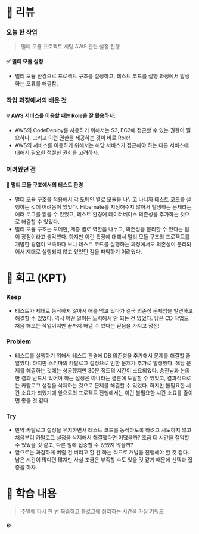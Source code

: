 # 📌 리뷰 
### 오늘 한 작업
> 멀티 모듈 프로젝트 세팅
> AWS 관련 설정 진행

#### ✅ 멀티 모듈 설정
- 멀티 모듈 환경으로 프로젝트 구조를 설정하고, 테스트 코드를 실행 과정에서 발생하는 오류를 해결함.

### 작업 과정에서의 배운 것
#### 💡 AWS 서비스를 이용할 때는 Role을 잘 활용하자.
- AWS의 CodeDeploy를 사용하기 위해서는 S3, EC2에 접근할 수 있는 권한이 필요하다. 그리고 이런 권한을 제공하는 것이 바로 Role!
- AWS의 서비스를 이용하기 위해서는 해당 서비스가 접근해야 하는 다른 서비스에 대해서 필요한 적절한 권한을 고려하자.

### 어려웠던 점
#### 🥊  멀티 모듈 구조에서의 테스트 환경
- 멀티 모듈 구조를 적용해서 각 도메인 별로 모듈을 나누고 나니까 테스트 코드를 실행하는 것에 어려움이 있었다. Hibernate를 지정해주지 않아서 발생하는 문제라는 에러 로그를 읽을 수 있었고, 테스트 환경에 데이터베이스 의존성을 추가하는 것으로 해결할 수 있었다.
- 멀티 모듈 구조는 도메인, 계층 별로 역할을 나누고, 의존성을 분리할 수 있다는 점이 장점이라고 생각했다. 하지만 이런 특징에 대해서 멀티 모듈 구조의 프로젝트를 개발한 경험이 부족하다 보니 테스트 코드를 실행하는 과정에서도 의존성이 분리되어서 제대로 실행되지 않고 있었던 점을 파악하기 어려웠다.


# 📌 회고 (KPT)
### Keep
- 테스트가 제대로 동작하지 않아서 애를 먹고 있다가 결국 의존성 문제임을 발견하고 해결할 수 있었다. 역시 어떤 일이든 노력해서 안 되는 건 없었다. 남은 CD 작업도 처음 해보는 작업이지만 끝까지 해낼 수 있다는 믿음을 가지고 정진!

### Problem
- 테스트를 실행하기 위해서 테스트 환경에 DB 의존성을 추가해서 문제를 해결할 줄 알았다. 하지만 스키마의 카탈로그 설정으로 인한 문제가 추가로 발생했다. 해당 문제를 해결하는 것에는 성공했지만 30분 정도의 시간이 소요되었다. 승진님과 논의한 결과 반드시 있어야 하는 설정은 아니라는 결론에 도달할 수 있었고, 결과적으로는 카탈로그 설정을 삭제하는 것으로 문제를 해결할 수 있었다. 하지만 불필요한 시간 소요가 되었기에 앞으로의 프로젝트 진행에서는 이런 불필요한 시간 소요를 줄이면 좋을 것 같다.

### Try
- 만약 카탈로그 설정을 유지하면서 테스트 코드를 동작하도록 하려고 시도하지 않고 처음부터 카탈로그 설정을 삭제해서 해결했다면 어땠을까? 조금 더 시간을 절약할 수 있었을 것 같고, 다른 일에 집중할 수 있었지 않을까?
- 앞으로는 과감하게 버릴 건 버리고 할 건 하는 식으로 개발을 진행해야 할 것 같다. 남은 시간이 많다면 많지만 사실 조금은 부족할 수도 있을 것 같기 때문에 선택과 집중을 하자.

# 📌 학습 내용
> 주말에 다시 한 번 복습하고 블로그에 정리하는 시간을 가질 키워드
#### ⚙️ 
